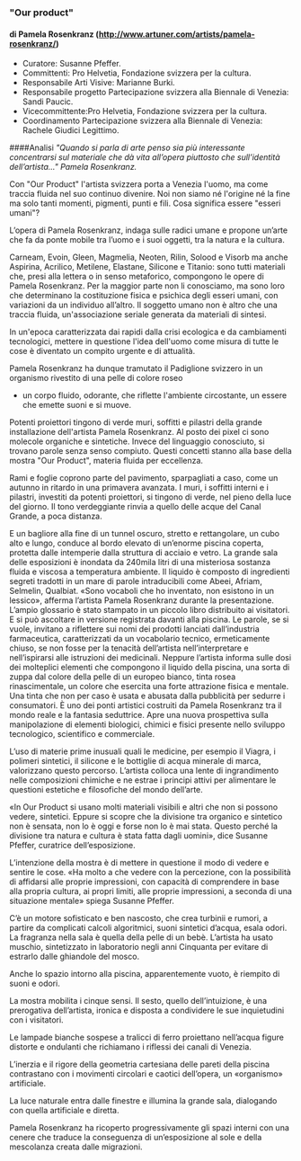 ### "Our product"
#### di Pamela Rosenkranz (http://www.artuner.com/artists/pamela-rosenkranz/)

- Curatore: Susanne Pfeffer.
- Committenti: Pro Helvetia, Fondazione svizzera per la cultura. 
- Responsabile Arti Visive: Marianne Burki.  
- Responsabile progetto Partecipazione svizzera alla Biennale di Venezia: Sandi Paucic. 
- Vicecommittente:Pro Helvetia, Fondazione svizzera per la cultura.
- Coordinamento Partecipazione svizzera alla Biennale di Venezia: Rachele Giudici Legittimo.

####Analisi 
*"Quando si parla di arte penso sia più interessante concentrarsi sul materiale che dà vita 
all’opera piuttosto che sull’identità dell’artista..." Pamela Rosenkranz.*

Con "Our Product" l'artista svizzera porta a Venezia l'uomo, ma come traccia fluida nel suo continuo divenire. 
Noi non siamo né l'origine né la fine ma solo tanti momenti, pigmenti, punti e fili. 
Cosa significa essere "esseri umani"?

L’opera di Pamela Rosenkranz,  indaga sulle radici umane e propone un’arte che fa da ponte mobile tra l’uomo 
e i suoi oggetti, tra la natura e la cultura.

Carneam, Evoin, Gleen, Magmelia, Neoten, Rilin, Solood e Visorb ma anche Aspirina, Acrilico, Metilene, Elastane, 
Silicone e Titanio: sono tutti materiali che, presi alla lettera o in senso metaforico, compongono le opere 
di Pamela Rosenkranz. 
Per la maggior parte non li conosciamo, ma sono loro che determinano la costituzione fisica e psichica 
degli esseri umani, con variazioni da un individuo all’altro. 
Il soggetto umano non è altro che una traccia fluida, un'associazione seriale generata da materiali di sintesi. 

In un'epoca caratterizzata dai rapidi dalla crisi ecologica e da cambiamenti tecnologici, mettere in questione l'idea dell'uomo come misura di tutte le cose è diventato un compito urgente e di attualità. 

Pamela Rosenkranz ha dunque tramutato il Padiglione svizzero in un organismo rivestito di una pelle di colore roseo 
- un corpo fluido, odorante, che riflette l'ambiente circostante, un essere che  emette suoni e si muove. 

Potenti proiettori tingono di verde muri, soffitti e pilastri della grande installazione dell'artista Pamela Rosenkranz.
Al posto dei pixel ci sono molecole organiche e sintetiche. Invece del linguaggio conosciuto, si trovano parole senza senso compiuto. Questi concetti stanno alla base della mostra "Our Product", materia fluida per eccellenza.

Rami e foglie coprono parte del pavimento, sparpagliati a caso, come un autunno in ritardo in una primavera avanzata. I muri, i soffitti interni e i pilastri, investiti da potenti proiettori, si tingono di verde, nel pieno della luce del giorno. Il tono verdeggiante rinvia a quello delle acque del Canal Grande, a poca distanza.

E un bagliore alla fine di un tunnel oscuro, stretto e rettangolare, un cubo alto e lungo, conduce al bordo elevato di un’enorme piscina coperta, protetta dalle intemperie dalla struttura di acciaio e vetro. La grande sala delle esposizioni è inondata da 240mila litri di una misteriosa sostanza fluida e viscosa a temperatura ambiente.
Il liquido è composto di ingredienti segreti tradotti in un mare di parole intraducibili come Abeei, Afriam, Selmelin, Qualbiat. «Sono vocaboli che ho inventato, non esistono in un lessico», afferma l’artista Pamela Rosenkranz durante la presentazione. L’ampio glossario è stato stampato in un piccolo libro distribuito ai visitatori. E si può ascoltare in versione registrata davanti alla piscina.
Le parole, se si vuole, invitano a riflettere sui nomi dei prodotti lanciati dall’industria farmaceutica, caratterizzati da un vocabolario tecnico, ermeticamente chiuso, se non fosse per la tenacità dell’artista nell’interpretare e nell’ispirarsi alle istruzioni dei medicinali. Neppure l’artista informa sulle dosi dei molteplici elementi che compongono il liquido della piscina, una sorta di zuppa dal colore della pelle di un europeo bianco, tinta rosea rinascimentale, un colore che esercita una forte attrazione fisica e mentale.
Una tinta che non per caso è usata e abusata dalla pubblicità per sedurre i consumatori. È uno dei ponti artistici costruiti da Pamela Rosenkranz tra il mondo reale e la fantasia seduttrice. Apre una nuova prospettiva sulla manipolazione di elementi biologici, chimici e fisici presente nello sviluppo tecnologico, scientifico e commerciale.

L’uso di materie prime inusuali quali le medicine, per esempio il Viagra, i polimeri sintetici, il silicone e le bottiglie di acqua minerale di marca, valorizzano questo percorso. L’artista colloca una lente di ingrandimento nelle composizioni chimiche e ne estrae i principi attivi per alimentare le questioni estetiche e filosofiche del mondo dell’arte.

«In Our Product si usano molti materiali visibili e altri che non si possono vedere, sintetici. Eppure si scopre che la divisione tra organico e sintetico non è sensata, non lo è oggi e forse non lo è mai stata. Questo perché la divisione tra natura e cultura è stata fatta dagli uomini», dice Susanne Pfeffer, curatrice dell’esposizione.

L’intenzione della mostra è di mettere in questione il modo di vedere e sentire le cose. «Ha molto a che vedere con la percezione, con la possibilità di affidarsi alle proprie impressioni, con capacità di comprendere in base alla propria cultura, ai propri limiti, alle proprie impressioni, a seconda di una situazione mentale» spiega Susanne Pfeffer.

C’è un motore sofisticato e ben nascosto, che crea turbinii e rumori, a partire da complicati calcoli algoritmici, suoni sintetici d’acqua, esala odori. La fragranza nella sala è quella della pelle di un bebè. L’artista ha usato muschio, sintetizzato in laboratorio negli anni Cinquanta per evitare di estrarlo dalle ghiandole del mosco.

Anche lo spazio intorno alla piscina, apparentemente vuoto, è riempito di suoni e odori. 

La mostra mobilita i cinque sensi. Il sesto, quello dell’intuizione, è una prerogativa dell’artista, ironica e disposta a condividere le sue inquietudini con i visitatori.

Le lampade bianche sospese a tralicci di ferro proiettano nell’acqua figure distorte e ondulanti che richiamano i riflessi dei canali di Venezia. 

L’inerzia e il rigore della geometria cartesiana delle pareti della piscina contrastano con i movimenti circolari e caotici dell’opera, un «organismo» artificiale.

La luce naturale entra dalle finestre e illumina la grande sala, dialogando con quella artificiale e diretta. 

Pamela Rosenkranz ha ricoperto progressivamente gli spazi interni con una cenere che traduce la conseguenza di un’esposizione al sole e della mescolanza creata dalle migrazioni.











